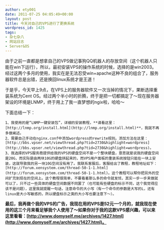 ```yaml
---
author: ety001
date: 2011-07-25 04:05:49+00:00
layout: post
title: 今天对自己的VPS进行了更换系统
wordpress_id: 1425
tags:
- 杂七杂八
- 网站日志
- Server&OS
---
```


由于之前一直都是想拿自己的VPS做记事狗QQ机器人的存放空间（这个机器人只能在win下运行），所以，最初安装VPS的操作系统的时候，选择的是win2003。经过这两个多月的使用，我实在是无法忍受win+apache这种不良的组合了，服务器软件总是出错，还是换回linux系统才是王道！

于是乎，今天早上9点，在VPS上的服务器软件又一次当掉的情况下，果断选择重装系统为Cent OS。经过两个半小时的折腾，终于是把一切都搞定了～现在服务器架设的环境是LNMP，终于用上了我一直梦想的ngix啦，哈哈～

下面总结一下：

    1、我使用的是“LNMP一键安装包”，详细的安装教程，**请看这里：[http://lnmp.org/install.html](http://lnmp.org/install.html)**，我就不再多做阐述。
    2、需要自己手动在nginx.conf中添加wordpress的rewrite规则。添加方法在这里：[http://bbs.vpser.net/viewthread.php?tid=2730&highlight=wordpress](http://bbs.vpser.net/viewthread.php?tid=2730&highlight=wordpress)。
    3、我选择的VPS服务商提供给我的VPS的硬盘空间不是一个整块硬盘，意思就是说我的硬盘空间是20G，而实际是由两块10G的硬盘拼起来的，而VPS用户面板的重装系统按钮只能在一块上安装，这就导致我的另一块10G空间没有用了。我联系客服后，客服给出了教程，教程地址如下：[http://forum.xensystem.com/thread-50-1-1.html](http://forum.xensystem.com/thread-50-1-1.html)。这个教程可以帮你把另外的空间扩充到现在的空间上。这个教程很简单，不要看着那么多的命令就发怵，其实一步一步来做就可以了，只不过一些具体的硬盘空间数据不同罢了（也可能有些硬盘的标示不同，这个我觉得应该不是问题），这里我就提醒一句话，注意命令的大小写（有一个命令的参数是大写的L，还有linux是大小写敏感的，所以硬盘标示之类的大小写也要注意下～）。

**最后，我再做个我的VPS的广告，我现在用的VPS是52元一个月的，就我现在使用的这三个月来看足够我个人使用了～如果你对于我的这款VPS感兴趣，可以来这里看看：[http://www.domyself.me/archives/1427.html](http://www.domyself.me/archives/1427.html)。**
